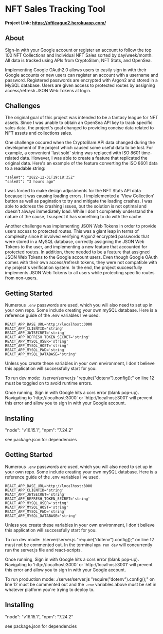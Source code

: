 # NFT Sales Tracking Tool
#### Project Link: https://nftleague2.herokuapp.com/


## About
Sign-in with your Google account or register an account to follow the top 100 NFT Collections and Individual NFT Sales sorted by day/week/month. All data is tracked using APIs from CryptoSlam, NFT Stats, and OpenSea.

Implementing Google OAuth2.0 allows users to easily sign in with their Google accounts or new users can register an account with a username and password. Registered passwords are encrypted with Argon2 and stored in a MySQL database. Users are given access to protected routes by assigning access/refresh JSON Web Tokens at login.

## Challenges
The original goal of this project was intended to be a fantasy league for NFT assets. Since I was unable to obtain an OpenSea API key to track specific sales data, the project's goal changed to providing concise data related to NFT assets and collections sales.

One challenge occured when the CryptoSlam API data changed during the development of the project which caused some useful data to be lost. For example, a convenient 'last sold' string was replaced with ISO 8601 time-related data.  However, I was able to create a feature that replicated the original data. Here's an example of the feature converting the ISO 8601 data to a readable string:
```
"saleAt": "2022-12-31T19:18:35Z"
"saleAt": "3 hours ago"
```

I was forced to make design adjustments for the NFT Stats API data because it was causing loading errors. I implelemented a 'View Collection' button as well as pagination to try and mitigate the loading crashes. I was able to address the crashing issues, but the solution is not optimal and doesn't always immediately load. While I don't completely understand the nature of the cause, I suspect it has something to do with the cache.

Another challenge was implementing JSON Web Tokens in order to provide users access to protected routes. This was a giant leap in terms of complexity since it involved verifying Argon2 encrypted passwords that were stored in a MySQL database, correctly assigning the JSON Web Tokens to the user, and implementing a new feature that accounted for protected routes. In addition, there needed to be a feature that assigned JSON Web Tokens to the Google account users. Even though Google OAuth comes with their own access/refresh tokens, they were not compatible with my project's verification system. In the end, the project successfully implements JSON Web Tokens to all users while protecting specific routes from non-users.

## Getting Started
Numerous `.env` passwords are used, which you will also need to set up in your own repo. Some include creating your own mySQL database. Here is a reference guide of the .env variables I've used.
```
REACT_APP_BASE_URL=http://localhost:3000
REACT_APP_CLIENTID='string'
REACT_APP_JWTSECRET='string'
REACT_APP_REFRESH_TOKEN_SECRET='string'
REACT_APP_MYSQL_USER='string'
REACT_APP_MYSQL_HOST='string'
REACT_APP_MYSQL_PWD='string'
REACT_APP_MYSQL_DATABASE='string'
```

Unless you create these variables in your own environment, I don't believe this application will successfully start for you.

To run dev mode: ./server/server.js "require("dotenv").config();" on line 12 must be toggled on to avoid runtime errors.

Once running, Sign in with Google hits a cors error (blank pop-up). Navigating to 'http://localhost:3000' or 'http://localhost:3001'  will prevent this error and allow you to sign in with your Google account.

## Installing
"node": "v16.15.1",
"npm": "7.24.2"

see package.json for dependencies

## Getting Started
Numerous `.env` passwords are used, which you will also need to set up in your own repo. Some include creating your own mySQL database. Here is a reference guide of the .env variables I've used.
```
REACT_APP_BASE_URL=http://localhost:3000
REACT_APP_CLIENTID='string'
REACT_APP_JWTSECRET='string'
REACT_APP_REFRESH_TOKEN_SECRET='string'
REACT_APP_MYSQL_USER='string'
REACT_APP_MYSQL_HOST='string'
REACT_APP_MYSQL_PWD='string'
REACT_APP_MYSQL_DATABASE='string'
```

Unless you create these variables in your own environment, I don't believe this application will successfully start for you.

To run dev mode: ./server/server.js "require("dotenv").config();" on line 12 must not be commented out.
In the terminal `npm run dev` will concurrently run the server.js file and react-scripts.

Once running, Sign in with Google hits a cors error (blank pop-up). Navigating to 'http://localhost:3000' or 'http://localhost:3001'  will prevent this error and allow you to sign in with your Google account.

To run production mode: ./server/server.js "require("dotenv").config();" on line 12 must be commented out and the `.env` variables above must be set in whatever platform you're trying to deploy to.
  
## Installing
"node": "v16.15.1",
"npm": "7.24.2"

see package.json for dependencies
